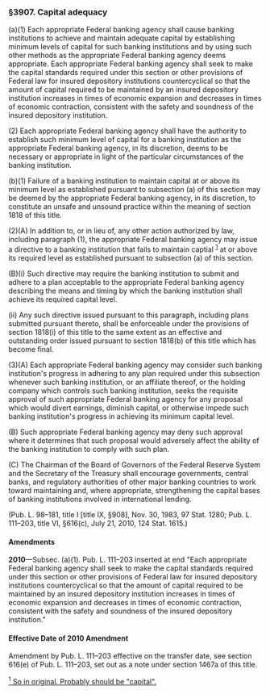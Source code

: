 ### §3907. Capital adequacy ###

(a)(1) Each appropriate Federal banking agency shall cause banking institutions to achieve and maintain adequate capital by establishing minimum levels of capital for such banking institutions and by using such other methods as the appropriate Federal banking agency deems appropriate. Each appropriate Federal banking agency shall seek to make the capital standards required under this section or other provisions of Federal law for insured depository institutions countercyclical so that the amount of capital required to be maintained by an insured depository institution increases in times of economic expansion and decreases in times of economic contraction, consistent with the safety and soundness of the insured depository institution.

(2) Each appropriate Federal banking agency shall have the authority to establish such minimum level of capital for a banking institution as the appropriate Federal banking agency, in its discretion, deems to be necessary or appropriate in light of the particular circumstances of the banking institution.

(b)(1) Failure of a banking institution to maintain capital at or above its minimum level as established pursuant to subsection (a) of this section may be deemed by the appropriate Federal banking agency, in its discretion, to constitute an unsafe and unsound practice within the meaning of section 1818 of this title.

(2)(A) In addition to, or in lieu of, any other action authorized by law, including paragraph (1), the appropriate Federal banking agency may issue a directive to a banking institution that fails to maintain captial <sup><a href="#3907_1_target" name="3907_1">1</a></sup> at or above its required level as established pursuant to subsection (a) of this section.

(B)(i) Such directive may require the banking institution to submit and adhere to a plan acceptable to the appropriate Federal banking agency describing the means and timing by which the banking institution shall achieve its required capital level.

(ii) Any such directive issued pursuant to this paragraph, including plans submitted pursuant thereto, shall be enforceable under the provisions of section 1818(i) of this title to the same extent as an effective and outstanding order issued pursuant to section 1818(b) of this title which has become final.

(3)(A) Each appropriate Federal banking agency may consider such banking institution's progress in adhering to any plan required under this subsection whenever such banking institution, or an affiliate thereof, or the holding company which controls such banking institution, seeks the requisite approval of such appropriate Federal banking agency for any proposal which would divert earnings, diminish capital, or otherwise impede such banking institution's progress in achieving its minimum capital level.

(B) Such appropriate Federal banking agency may deny such approval where it determines that such proposal would adversely affect the ability of the banking institution to comply with such plan.

(C) The Chairman of the Board of Governors of the Federal Reserve System and the Secretary of the Treasury shall encourage governments, central banks, and regulatory authorities of other major banking countries to work toward maintaining and, where appropriate, strengthening the capital bases of banking institutions involved in international lending.

(Pub. L. 98–181, title I [title IX, §908], Nov. 30, 1983, 97 Stat. 1280; Pub. L. 111–203, title VI, §616(c), July 21, 2010, 124 Stat. 1615.)

#### Amendments ####

**2010**—Subsec. (a)(1). Pub. L. 111–203 inserted at end "Each appropriate Federal banking agency shall seek to make the capital standards required under this section or other provisions of Federal law for insured depository institutions countercyclical so that the amount of capital required to be maintained by an insured depository institution increases in times of economic expansion and decreases in times of economic contraction, consistent with the safety and soundness of the insured depository institution."

#### Effective Date of 2010 Amendment ####

Amendment by Pub. L. 111–203 effective on the transfer date, see section 616(e) of Pub. L. 111–203, set out as a note under section 1467a of this title.

[<sup>1</sup> So in original. Probably should be "capital".](#3907_1)